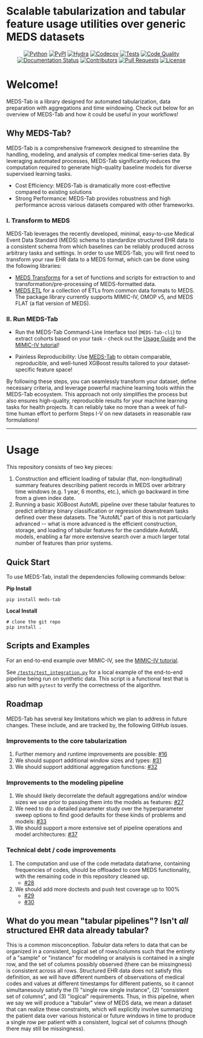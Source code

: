 # Scalable tabularization and tabular feature usage utilities over generic MEDS datasets

<p align="center">
  <a href="https://www.python.org/downloads/release/python-3100/"><img alt="Python" src="https://img.shields.io/badge/-Python_3.12+-blue?logo=python&logoColor=white"></a>
  <a href="https://pypi.org/project/meds-tab/"><img alt="PyPI" src="https://img.shields.io/badge/PyPI-v0.2.5-orange?logoColor=orange"></a>
  <a href="https://hydra.cc/"><img alt="Hydra" src="https://img.shields.io/badge/Config-Hydra_1.3-89b8cd"></a>
  <a href="https://codecov.io/gh/mmcdermott/MEDS_Tabular_AutoML"><img alt="Codecov" src="https://codecov.io/gh/mmcdermott/MEDS_Tabular_AutoML/graph/badge.svg?token=6GD05EDQ39"></a>
  <a href="https://github.com/mmcdermott/MEDS_Tabular_AutoML/actions/workflows/tests.yaml"><img alt="Tests" src="https://github.com/mmcdermott/MEDS_Tabular_AutoML/actions/workflows/tests.yaml/badge.svg"></a>
  <a href="https://github.com/mmcdermott/MEDS_Tabular_AutoML/actions/workflows/code-quality-main.yaml"><img alt="Code Quality" src="https://github.com/mmcdermott/MEDS_Tabular_AutoML/actions/workflows/code-quality-main.yaml/badge.svg"></a>
  <a href='https://meds-tab.readthedocs.io/en/latest/?badge=latest'><img src='https://readthedocs.org/projects/meds-tab/badge/?version=latest' alt='Documentation Status' /></a>
  <a href="https://github.com/mmcdermott/MEDS_Tabular_AutoML/graphs/contributors"><img alt="Contributors" src="https://img.shields.io/github/contributors/mmcdermott/MEDS_Tabular_AutoML.svg"></a>
  <a href="https://github.com/mmcdermott/MEDS_Tabular_AutoML/pulls"><img alt="Pull Requests" src="https://img.shields.io/badge/PRs-welcome-brightgreen.svg"></a>
  <a href="https://github.com/mmcdermott/MEDS_Tabular_AutoML#license"><img alt="License" src="https://img.shields.io/badge/License-MIT-green.svg?labelColor=gray"></a>
</p>

# Welcome!

MEDS-Tab is a library designed for automated tabularization, data preparation with aggregations and time windowing. Check out below for an overview of MEDS-Tab and how it could be useful in your workflows!

## Why MEDS-Tab?

MEDS-Tab is a comprehensive framework designed to streamline the handling, modeling, and analysis of complex medical time-series data. By leveraging automated processes, MEDS-Tab significantly reduces the computation required to generate high-quality baseline models for diverse supervised learning tasks.

- Cost Efficiency: MEDS-Tab is dramatically more cost-effective compared to existing solutions
- Strong Performance: MEDS-Tab provides robustness and high performance across various datasets compared with other frameworks.

### I. Transform to MEDS

MEDS-Tab leverages the recently developed, minimal, easy-to-use Medical Event Data Standard (MEDS) schema to standardize structured EHR data to a consistent schema from which baselines can be reliably produced across arbitrary tasks and settings. In order to use MEDS-Tab, you will first need to transform your raw EHR data to a MEDS format, which can be done using the following libraries:

- [MEDS Transforms](https://github.com/mmcdermott/MEDS_transforms) for a set of functions and scripts for extraction to and transformation/pre-processing of MEDS-formatted data.
- [MEDS ETL](https://github.com/Medical-Event-Data-Standard/meds_etl) for a collection of ETLs from common data formats to MEDS. The package library currently supports MIMIC-IV, OMOP v5, and MEDS FLAT (a flat version of MEDS).

### II. Run MEDS-Tab

- Run the MEDS-Tab Command-Line Interface tool (`MEDS-Tab-cli`) to extract cohorts based on your task - check out the [Usage Guide](https://meds-tab--36.org.readthedocs.build/en/36/overview.html#core-cli-scripts-overview) and the [MIMIC-IV tutorial](https://github.com/mmcdermott/MEDS_Tabular_AutoML/tree/main/MIMICIV_TUTORIAL)!

- Painless Reproducibility: Use [MEDS-Tab](https://github.com/mmcdermott/MEDS_Tabular_AutoML/tree/main/MIMICIV_TUTORIAL) to obtain comparable, reproducible, and well-tuned XGBoost results tailored to your dataset-specific feature space!

By following these steps, you can seamlessly transform your dataset, define necessary criteria, and leverage powerful machine learning tools within the MEDS-Tab ecosystem. This approach not only simplifies the process but also ensures high-quality, reproducible results for your machine learning tasks for health projects. It can reliably take no more than a week of full-time human effort to perform Steps I-V on new datasets in reasonable raw formulations!

______________________________________________________________________

# Usage

This repository consists of two key pieces:

1. Construction and efficient loading of tabular (flat, non-longitudinal) summary features describing patient records in MEDS over arbitrary time windows (e.g. 1 year, 6 months, etc.), which go backward in time from a given index date.
2. Running a basic XGBoost AutoML pipeline over these tabular features to predict arbitrary binary classification or regression downstream tasks defined over these datasets. The "AutoML" part of this is not particularly advanced -- what is more advanced is the efficient construction, storage, and loading of tabular features for the candidate AutoML models, enabling a far more extensive search over a much larger total number of features than prior systems.

## Quick Start

To use MEDS-Tab, install the dependencies following commands below:

**Pip Install**

```console
pip install meds-tab
```

**Local Install**

```console
# clone the git repo
pip install .
```

## Scripts and Examples

For an end-to-end example over MIMIC-IV, see the [MIMIC-IV tutorial](https://github.com/mmcdermott/MEDS_Tabular_AutoML/tree/main/MIMICIV_TUTORIAL).

See [`/tests/test_integration.py`](https://github.com/mmcdermott/MEDS_Tabular_AutoML/blob/main/tests/test_integration.py) for a local example of the end-to-end pipeline being run on synthetic data. This script is a functional test that is also run with `pytest` to verify the correctness of the algorithm.

## Roadmap

MEDS-Tab has several key limitations which we plan to address in future changes. These include, and are tracked by, the following GitHub issues.

### Improvements to the core tabularization

1. Further memory and runtime improvements are possible: [#16](https://github.com/mmcdermott/MEDS_Tabular_AutoML/issues/16)
2. We should support additional window sizes and types: [#31](https://github.com/mmcdermott/MEDS_Tabular_AutoML/issues/31)
3. We should support additional aggregation functions: [#32](https://github.com/mmcdermott/MEDS_Tabular_AutoML/issues/32)

### Improvements to the modeling pipeline

1. We should likely decorrelate the default aggregations and/or window sizes we use prior to passing them into the models as features: [#27](https://github.com/mmcdermott/MEDS_Tabular_AutoML/issues/27)
2. We need to do a detailed parameter study over the hyperparameter sweep options to find good defaults for these kinds of problems and models: [#33](https://github.com/mmcdermott/MEDS_Tabular_AutoML/issues/33)
3. We should support a more extensive set of pipeline operations and model architectures: [#37](https://github.com/mmcdermott/MEDS_Tabular_AutoML/issues/37)

### Technical debt / code improvements

1. The computation and use of the code metadata dataframe, containing frequencies of codes, should be offloaded to core MEDS functionality, with the remaining code in this repository cleaned up.
   - [#28](https://github.com/mmcdermott/MEDS_Tabular_AutoML/issues/28)
2. We should add more doctests and push test coverage up to 100%
   - [#29](https://github.com/mmcdermott/MEDS_Tabular_AutoML/issues/29)
   - [#30](https://github.com/mmcdermott/MEDS_Tabular_AutoML/issues/30)

## What do you mean "tabular pipelines"? Isn't _all_ structured EHR data already tabular?

This is a common misconception. _Tabular_ data refers to data that can be organized in a consistent, logical
set of rows/columns such that the entirety of a "sample" or "instance" for modeling or analysis is contained
in a single row, and the set of columns possibly observed (there can be missingness) is consistent across all
rows. Structured EHR data does not satisfy this definition, as we will have different numbers of observations
of medical codes and values at different timestamps for different patients, so it cannot simultanesouly
satisfy the (1) "single row single instance", (2) "consistent set of columns", and (3) "logical" requirements.
Thus, in this pipeline, when we say we will produce a "tabular" view of MEDS data, we mean a dataset that can
realize these constraints, which will explicitly involve summarizing the patient data over various historical
or future windows in time to produce a single row per patient with a consistent, logical set of columns
(though there may still be missingness).
